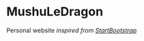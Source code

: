 # MushuLeDragon

Personal website *inspired from [StartBootstrap](https://github.com/StartBootstrap/startbootstrap-resume "StartBootstrap")*